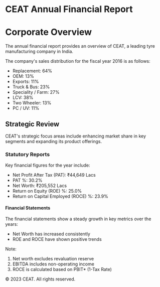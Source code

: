 # CEAT Annual Financial Report

# Corporate Overview

The annual financial report provides an overview of CEAT, a leading tyre manufacturing company in India.

The company's sales distribution for the fiscal year 2016 is as follows:

- Replacement: 64%
- OEM: 13%
- Exports: 11%
- Truck & Bus: 23%
- Speciality / Farm: 27%
- LCV: 38%
- Two Wheeler: 13%
- PC / UV: 11%

## Strategic Review

CEAT's strategic focus areas include enhancing market share in key segments and expanding its product offerings.

### Statutory Reports

Key financial figures for the year include:

- Net Profit After Tax (PAT): ₹44,649 Lacs
- PAT %: 30.2%
- Net Worth: ₹205,552 Lacs
- Return on Equity (ROE) %: 25.0%
- Return on Capital Employed (ROCE) %: 23.9%

#### Financial Statements

The financial statements show a steady growth in key metrics over the years:

- Net Worth has increased consistently
- ROE and ROCE have shown positive trends

Note:

1. Net worth excludes revaluation reserve
2. EBITDA includes non-operating income
3. ROCE is calculated based on PBIT* (1-Tax Rate)

&copy; 2023 CEAT. All rights reserved.